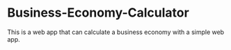 # Business-Economy-Calculator
This is a web app that can calculate a business economy with a simple web app.
